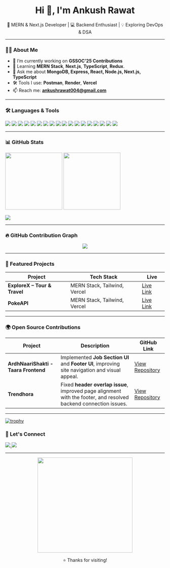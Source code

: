 <h1 align="center">Hi 👋, I'm Ankush Rawat</h1>
<p align="center">
  🚀 MERN & Next.js Developer | 💻 Backend Enthusiast | 💡 Exploring DevOps & DSA  
</p>

---

### 👨‍💻 About Me

- 🔭 I’m currently working on **GSSOC'25 Contributions**
- 🌱 Learning  **MERN Stack**, **Next.js**, **TypeScript**, **Redux**.
- 💬 Ask me about **MongoDB, Express, React, Node.js, Next.js, TypeScript**
- 🛠️ Tools I use: **Postman**, **Render**, **Vercel**
- 📫 Reach me: **ankushrawat004@gmail.com**

---

### 🛠️ Languages & Tools

<p>
  <img src="https://img.shields.io/badge/-C-00599C?logo=c&logoColor=white&style=flat-square" />
  <img src="https://img.shields.io/badge/-C++-00599C?logo=c%2B%2B&logoColor=white&style=flat-square" />
  <img src="https://img.shields.io/badge/-Python-3776AB?logo=python&logoColor=white&style=flat-square" />
  <img src="https://img.shields.io/badge/-JavaScript-F7DF1E?logo=javascript&logoColor=black&style=flat-square" />
  <img src="https://img.shields.io/badge/-TypeScript-3178C6?logo=typescript&logoColor=white&style=flat-square" />
  <img src="https://img.shields.io/badge/-HTML5-E34F26?logo=html5&logoColor=white&style=flat-square" />
  <img src="https://img.shields.io/badge/-CSS3-1572B6?logo=css3&logoColor=white&style=flat-square" />
  <img src="https://img.shields.io/badge/-TailwindCSS-38B2AC?logo=tailwind-css&logoColor=white&style=flat-square" />
  <img src="https://img.shields.io/badge/-Java-007396?logo=java&logoColor=white&style=flat-square" />
  <img src="https://img.shields.io/badge/-Node.js-339933?logo=node.js&logoColor=white&style=flat-square" />
  <img src="https://img.shields.io/badge/-React-61DAFB?logo=react&logoColor=black&style=flat-square" />
  <img src="https://img.shields.io/badge/-Redux-764ABC?logo=redux&logoColor=white&style=flat-square" />
  <img src="https://img.shields.io/badge/-Next.js-000000?logo=next.js&logoColor=white&style=flat-square" />
  <img src="https://img.shields.io/badge/-MongoDB-47A248?logo=mongodb&logoColor=white&style=flat-square" />
  <img src="https://img.shields.io/badge/-Express-000000?logo=express&logoColor=white&style=flat-square" />
  <img src="https://img.shields.io/badge/-Vercel-000000?logo=vercel&logoColor=white&style=flat-square" />
  <img src="https://img.shields.io/badge/-Render-46E3B7?logo=render&logoColor=black&style=flat-square" />
  <img src="https://img.shields.io/badge/-Postman-FF6C37?logo=postman&logoColor=white&style=flat-square" />
</p>

---

### 📊 GitHub Stats

<p>
  <img src="https://github-readme-stats.vercel.app/api?username=AnkushRawat0&show_icons=true&theme=tokyonight" height="180px"/>
  <img src="https://streak-stats.demolab.com?user=AnkushRawat0&theme=tokyonight" height="180px"/>
</p>

<p>
  <img src="https://github-readme-stats.vercel.app/api/top-langs/?username=AnkushRawat0&layout=compact&theme=tokyonight" />
</p>

---

### 🔥 GitHub Contribution Graph

<p align="center">
  <img src="https://github-readme-activity-graph.vercel.app/graph?username=AnkushRawat0&bg_color=1a1b27&color=38BDF8&line=3B82F6&point=22D3EE&area=true&hide_border=true" />
</p>

---

### 🚀 Featured Projects

| Project | Tech Stack | Live |
|--------|------------|------|
| **ExploreX – Tour & Travel** | MERN Stack, Tailwind, Vercel | [Live Link](https://explore-x-tour-travel-website-ludt.vercel.app) |
| **PokeAPI** | MERN Stack, Tailwind, Vercel | [Live Link](https://poke-api-tau-six.vercel.app/) |

---

### 🌍 Open Source Contributions

| Project | Description | GitHub Link |
|---------|-------------|-------------|
| **ArdhNaariShakti - Taara Frontend** | Implemented **Job Section UI** and **Footer UI**, improving site navigation and visual appeal. | [View Repository](https://github.com/Agarwalvidu/ArdhNaariShakti_Taara_Frontend) |
| **Trendhora** | Fixed **header overlap issue**, improved page alignment with the footer, and resolved backend connection issues. | [View Repository](https://github.com/agamjotsingh18/trendhora) |

---
[![trophy](https://github-profile-trophy.vercel.app/?username=AnkushRawat0&theme=radical&no-frame=true&margin-w=15)](https://github.com/ryo-ma/github-profile-trophy)


### 💬 Let's Connect

<p>
  <a href="https://www.linkedin.com/in/ankush-rawat---/" target="_blank">
    <img src="https://img.shields.io/badge/LinkedIn-0077B5?logo=linkedin&logoColor=white&style=for-the-badge" />
  </a>
  <a href="mailto:ankushrawat004@gmail.com">
    <img src="https://img.shields.io/badge/Email-D14836?logo=gmail&logoColor=white&style=for-the-badge" />
  </a>
</p>

---

<p align="center">
  <img src="https://media.giphy.com/media/qgQUggAC3Pfv687qPC/giphy.gif" width="300"/>
</p>

<p align="center">
  ⭐ Thanks for visiting!
</p>
